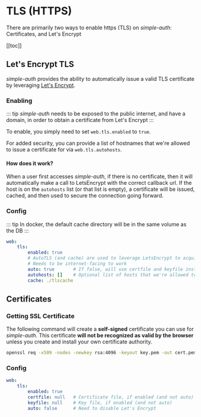 # TLS (HTTPS)

There are primarily two ways to enable https (TLS) on *simple-auth*: Certificates, and Let's Encrypt

[[toc]]

## Let's Encrypt TLS

*simple-auth* provides the ability to automatically issue a valid TLS certificate by leveraging [Let's Encrypt](https://letsencrypt.org/).

### Enabling

::: tip
*simple-auth* needs to be exposed to the public internet, and have a domain, in order to obtain a certificate from Let's Encrypt
:::

To enable, you simply need to set `web.tls.enabled` to `true`.

For added security, you can provide a list of hostnames that we're allowed to issue a certificate for via `web.tls.autohosts`.

#### How does it work?

When a user first accesses *simple-auth*, if there is no certificate, then it will automatically make a call to LetsEncrypt with
the correct callback url.  If the host is on the `autohosts` list (or that list is empty), a certificate will be issued, cached, and
then used to secure the connection going forward.

### Config

::: tip
In docker, the default cache directory will be in the same volume as the DB
:::

```yaml
web:
    tls:
        enabled: true
        # AutoTLS (and cache) are used to leverage LetsEncrypt to acquire certificate
        # Needs to be internet-facing to work
        auto: true       # If false, will use certfile and keyfile instead of letsencrypt
        autohosts: []    # Optional list of hosts that we're allowed to issue a cert for
        cache: ./tlscache
```

## Certificates

### Getting SSL Certificate

The following command will create a **self-signed** certificate you can use for *simple-auth*.  This certificate **will not be recognized as valid by the browser** unless you create and install your own certificate authority.

```bash
openssl req -x509 -nodes -newkey rsa:4096 -keyout key.pem -out cert.pem -days 365
```

### Config

```yaml
web:
    tls:
        enabled: true
        certfile: null   # Certificate file, if enabled (and not auto)
        keyfile: null    # Key file, if enabled (and not auto)
        auto: false      # Need to disable Let's Encrypt
```
